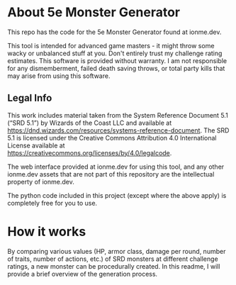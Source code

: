 # About 5e Monster Generator
This repo has the code for the 5e Monster Generator found at ionme.dev.

This tool is intended for advanced game masters - it might throw some wacky or unbalanced stuff at you. Don't entirely trust my challenge rating estimates. This software is provided without warranty. I am not responsible for any dismemberment, failed death saving throws, or total party kills that may arise from using this software.

## Legal Info
This work includes material taken from the System Reference Document 5.1 (“SRD 5.1”) by Wizards of the Coast LLC and available at https://dnd.wizards.com/resources/systems-reference-document. The SRD 5.1 is licensed under the Creative Commons Attribution 4.0 International License available at <a href="https://creativecommons.org/licenses/by/4.0/legalcode">https://creativecommons.org/licenses/by/4.0/legalcode</a>.

The web interface provided at ionme.dev for using this tool, and any other ionme.dev assets that are not part of this repository are the intellectual property of ionme.dev.

The python code included in this project (except where the above apply) is completely free for you to use.

# How it works

By comparing various values (HP, armor class, damage per round, number of traits, number of actions, etc.) of SRD monsters at different challenge ratings, a new monster can be procedurally created. In this readme, I will provide a brief overview of the generation process.
